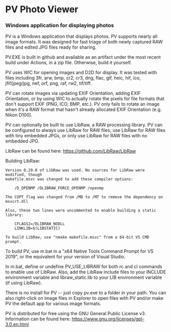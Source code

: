 # PV Photo Viewer
### Windows application for displaying photos

PV is a Windows application that displays photos. PV supports nearly all image formats.
It was designed for fast triage of both newly captured RAW files and edited JPG files
ready for sharing.

PV.EXE is built in github and available as an artifact under the most recent build
under Actions, in a zip file. Otherwise, build it yourself.

PV uses WIC for opening images and D2D for display. It was tested with files
including 3fr, arw, bmp, cr2, cr3, dng, flac, gif, heic, hif, ico, jfif/jpeg/jpg,
nef, orf, png, raf, rw2, tif/tiff.

PV can rotate images via updating EXIF Orientation, adding EXIF Orientation, or by
using WIC to actually rotate the pixels for file formats that don't support EXIF
(PNG, ICO, BMP, etc.). PV only fails to rotate an image when it's a RAW format that
hasn't already allocated EXIF Orientation (e.g. Nikon D100).

PV can optionally be built to use LibRaw, a RAW processing library. PV can be
configured to always use LibRaw for RAW files, use LibRaw for RAW files with
tiny embedded JPGs, or only use LibRaw for RAW files with no embedded JPG.

LibRaw can be found here: https://github.com/LibRaw/LibRaw

Building LibRaw:

    Version 0.20.0 of LibRaw was used. No sources for LibRaw were modified, though
    makefile.msvc was changed to add these compiler options:

        /D_OPENMP /DLIBRAW_FORCE_OPENMP /openmp

    The COPT flag was changed from /MD to /MT to remove the dependency on msvcrt.dll

    Also, these two lines were uncommented to enable building a static library:

        CFLAGS2=/DLIBRAW_NODLL
        LINKLIB=$(LIBSTATIC)

    To build LibRaw, use "nmake makefile.msvc" from a 64-bit VS CMD prompt.

To build PV, use m.bat in a "x64 Native Tools Command Prompt for VS 2019", or the
equivalent for your version of Visual Studio.

In m.bat, define or undefine PV_USE_LIBRAW for both rc and cl commands to enable use
of LibRaw. Also, add the LibRaw include files to your INCLUDE environment variable and
libraw_static.lib to your LIB environment variable (if using LibRaw).

There is no install for PV -- just copy pv.exe to a folder in your path. You can also
right-click on image files in Explorer to open files with PV and/or make PV the default
app for various image formats.

PV is distributed for free using the GNU General Public License v3. Information can
be found here: https://www.gnu.org/licenses/gpl-3.0.en.html
